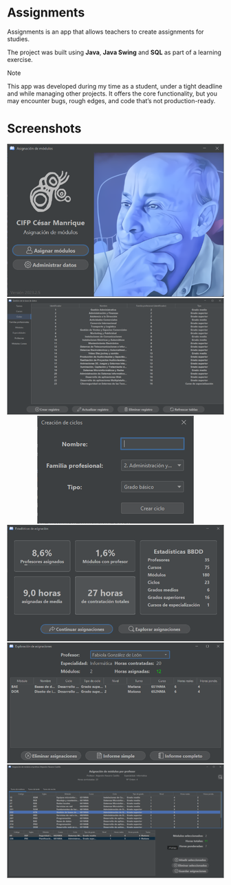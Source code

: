 # Assignments

Assignments is an app that allows teachers to create assignments for studies.

The project was built using **Java**, **Java Swing** and **SQL**
as part of a learning exercise.

> [!NOTE]  
This app was developed during my time as a student, under a tight deadline
and while managing other projects. It offers the core functionality,
but you may encounter bugs, rough edges, and code that’s not production-ready.

# Screenshots

<p align="center">
  <img src="docs/media/assignments_01.png" alt="Screenshot 1">
  <img src="docs/media/assignments_02.png" alt="Screenshot 2">
  <img src="docs/media/assignments_03.png" alt="Screenshot 3">
  <img src="docs/media/assignments_04.png" alt="Screenshot 4">
  <img src="docs/media/assignments_05.png" alt="Screenshot 5">
  <img src="docs/media/assignments_06.png" alt="Screenshot 6">
</p>
